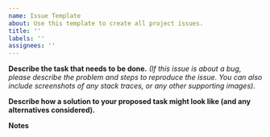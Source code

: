 ```yaml
---
name: Issue Template
about: Use this template to create all project issues.
title: ''
labels: ''
assignees: ''
---
```


**Describe the task that needs to be done.**
*(If this issue is about a bug, please describe the problem and steps to reproduce the issue. You can also include screenshots of any stack traces, or any other supporting images).*

**Describe how a solution to your proposed task might look like (and any alternatives considered).**

**Notes**

